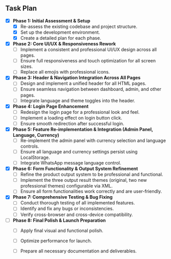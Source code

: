 ## Task Plan

- [x] **Phase 1: Initial Assessment & Setup**
  - [x] Re-assess the existing codebase and project structure.
  - [x] Set up the development environment.
  - [x] Create a detailed plan for each phase.

- [x] **Phase 2: Core UI/UX & Responsiveness Rework**
  - [ ] Implement a consistent and professional UI/UX design across all pages.
  - [ ] Ensure full responsiveness and touch optimization for all screen sizes.
  - [ ] Replace all emojis with professional icons.

- [x] **Phase 3: Header & Navigation Integration Across All Pages**
  - [ ] Design and implement a unified header for all HTML pages.
  - [ ] Ensure seamless navigation between dashboard, admin, and other pages.
  - [ ] Integrate language and theme toggles into the header.

- [x] **Phase 4: Login Page Enhancement**
  - [ ] Redesign the login page for a professional look and feel.
  - [ ] Implement a loading effect on login button click.
  - [ ] Ensure smooth redirection after successful login.

- [x] **Phase 5: Feature Re-implementation & Integration (Admin Panel, Language, Currency)**
  - [ ] Re-implement the admin panel with currency selection and language controls.
  - [ ] Ensure all language and currency settings persist using LocalStorage.
  - [ ] Integrate WhatsApp message language control.

- [x] **Phase 6: Form Functionality & Output System Refinement**
  - [ ] Refine the product output system to be professional and functional.
  - [ ] Implement the three output result themes (original, two new professional themes) configurable via XML.
  - [ ] Ensure all form functionalities work correctly and are user-friendly.

- [x] **Phase 7: Comprehensive Testing & Bug Fixing**
  - [ ] Conduct thorough testing of all implemented features.
  - [ ] Identify and fix any bugs or inconsistencies.
  - [ ] Verify cross-browser and cross-device compatibility.

- [ ] **Phase 8: Final Polish & Launch Preparation**
  - [ ] Apply final visual and functional polish.
  - [ ] Optimize performance for launch.
  - [ ] Prepare all necessary documentation and deliverables.


